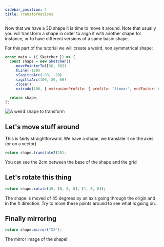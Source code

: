 ```yaml
---
sidebar_position: 4
title: Transformations
---
```


Now that we have a 3D shape it is time to move it around. Note that usually you
will transform a shape in order to align it with another shape for instance, or
to have different versions of a same basic shape.

For this part of the tutorial we will create a weird, non symmetrical shape:

```js
const main = ({ Sketcher }) => {
  const shape = new Sketcher()
    .movePointerTo([50, 50])
    .hLine(-120)
    .vSagittaArc(-80, -20)
    .sagittaArc(100, 20, 60)
    .close()
    .extrude(100, { extrusionProfile: { profile: "linear", endFactor: 0.5 } });

  return shape;
};
```

![A weird shape to transform](/img/tutorial/transformations-1.png)

## Let's move stuff around

This is fairly straightforward. We have a shape, we translate it on the
axes (or on a vector)

```js
return shape.translateZ(20);
```

You can see the 2cm between the base of the shape and the grid

## Let's rotate this thing

```js
return shape.rotate(45, [0, 0, 0], [1, 0, 0]);
```

The shape is moved of 45 degrees by an axis going through the origin and in the
X direction. Try to move these points around to see what is going on.

## Finally mirroring

```js
return shape.mirror("XZ");
```

The mirror image of the shape!
